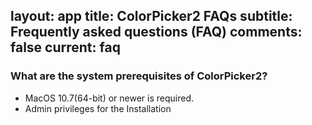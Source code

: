 layout: app
title: ColorPicker2 FAQs
subtitle: Frequently asked questions (FAQ)
comments: false
current: faq
---

### What are the system prerequisites of ColorPicker2?
- MacOS 10.7(64-bit) or newer is required.
- Admin privileges for the Installation
